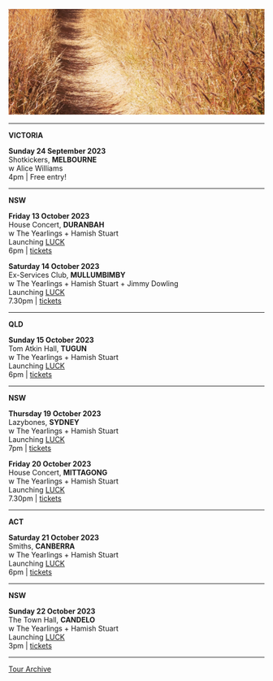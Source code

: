 ![](data/image/news/tourbanner2.jpg)

* * * * * 

**VICTORIA**

**Sunday 24 September 2023**\
Shotkickers, **MELBOURNE**\
w Alice Williams\
4pm | Free entry!  

* * * * * 

**NSW**

**Friday 13 October 2023**\
House Concert, **DURANBAH**\
w The Yearlings + Hamish Stuart\
Launching [LUCK](https://theyearlings1.bandcamp.com/album/luck)\
6pm | [tickets](https://www.trybooking.com/CKNDV)

**Saturday 14 October 2023**\
Ex-Services Club, **MULLUMBIMBY**\
w The Yearlings + Hamish Stuart + Jimmy Dowling\
Launching [LUCK](https://theyearlings1.bandcamp.com/album/luck)\
7.30pm | [tickets](https://www.trybooking.com/CKNFI) 

* * * * * 

**QLD**

**Sunday 15 October 2023**\
Tom Atkin Hall, **TUGUN**\
w The Yearlings + Hamish Stuart\
Launching [LUCK](https://theyearlings1.bandcamp.com/album/luck)\
6pm | [tickets]([https://www.trybooking.com/CKNFI](https://www.tomatkinhall.com.au/buytickets/p/oct15-yearlings)) 

* * * * * 

**NSW**

**Thursday 19 October 2023**\
Lazybones, **SYDNEY**\
w The Yearlings + Hamish Stuart\
Launching [LUCK](https://theyearlings1.bandcamp.com/album/luck)\
7pm | [tickets](https://moshtix.com.au/v2/event/y/155998) 

**Friday 20 October 2023**\
House Concert, **MITTAGONG**\
w The Yearlings + Hamish Stuart\
Launching [LUCK](https://theyearlings1.bandcamp.com/album/luck)\
7.30pm | [tickets](https://www.trybooking.com/CKOQC)

* * * * * 

**ACT**

**Saturday 21 October 2023**\
Smiths, **CANBERRA**\
w The Yearlings + Hamish Stuart\
Launching [LUCK](https://theyearlings1.bandcamp.com/album/luck)\
6pm | [tickets](www.smithsalternative.com/events/the-yearlings-82553)   

* * * * * 

**NSW**

**Sunday 22 October 2023**\
The Town Hall, **CANDELO**\
w The Yearlings + Hamish Stuart\
Launching [LUCK](https://theyearlings1.bandcamp.com/album/luck)\
3pm | [tickets](https://events.humanitix.com/the-yearlings-album-launch-plus-special-guests-lucie-thorne-and-hamish-stuart)   

* * * * *

[Tour Archive](tour/archive)
